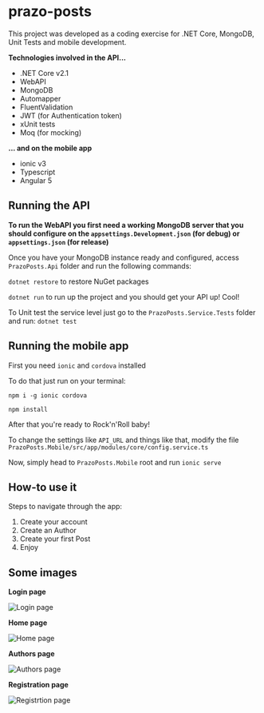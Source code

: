# prazo-posts
This project was developed as a coding exercise for .NET Core, MongoDB, Unit Tests and mobile development.

**Technologies involved in the API...**
*  .NET Core v2.1
*  WebAPI
*  MongoDB
*  Automapper
*  FluentValidation
*  JWT (for Authentication token)
*  xUnit tests
*  Moq (for mocking)

**... and on the mobile app**
*  ionic v3
*  Typescript
*  Angular 5



## Running the API

**To run the WebAPI you first need a working MongoDB server that you should configure on the `appsettings.Development.json` (for debug) or `appsettings.json` (for release)**

Once you have your MongoDB instance ready and configured, access `PrazoPosts.Api` folder and run the following commands:

`dotnet restore` to restore NuGet packages

`dotnet run` to run up the project and you should get your API up! Cool!


To Unit test the service level just go to  the `PrazoPosts.Service.Tests` folder and run: `dotnet test`


## Running the mobile app
First you need `ionic` and `cordova` installed

To do that just run on your terminal:

`npm i -g ionic cordova`

`npm install`

After that you're ready to Rock'n'Roll baby!

To change the settings like `API_URL` and things like that, modify the file `PrazoPosts.Mobile/src/app/modules/core/config.service.ts`

Now, simply head to `PrazoPosts.Mobile` root and run `ionic serve`

## How-to use it 
Steps to navigate through the app:
1. Create your account
2. Create an Author
3. Create your first Post
4. Enjoy

## Some images
**Login page**

![Login page](https://github.com/lscarneiro/prazo-posts/blob/master/readme-img/ogin-page.png)

**Home page**

![Home page](https://github.com/lscarneiro/prazo-posts/blob/master/readme-img/home-page.png)

**Authors page**

![Authors page](https://github.com/lscarneiro/prazo-posts/blob/master/readme-img/author-page.png)

**Registration page**

![Registrtion page](https://github.com/lscarneiro/prazo-posts/blob/master/readme-img/user-registration.png)
